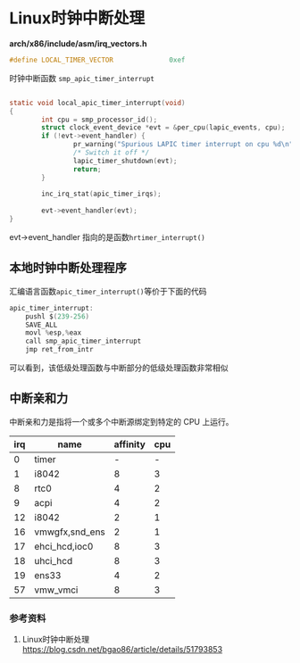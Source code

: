 # Linux时钟中断处理

**arch/x86/include/asm/irq_vectors.h**

```c
#define LOCAL_TIMER_VECTOR              0xef
```

时钟中断函数 `smp_apic_timer_interrupt`

```c

static void local_apic_timer_interrupt(void)
{
        int cpu = smp_processor_id();
        struct clock_event_device *evt = &per_cpu(lapic_events, cpu);
        if (!evt->event_handler) {
                pr_warning("Spurious LAPIC timer interrupt on cpu %d\n", cpu);
                /* Switch it off */
                lapic_timer_shutdown(evt);
                return;
        }
        
        inc_irq_stat(apic_timer_irqs);
 
        evt->event_handler(evt);
}
```

evt->event_handler 指向的是函数`hrtimer_interrupt()`

## 本地时钟中断处理程序

汇编语言函数`apic_timer_interrupt()`等价于下面的代码

```c
apic_timer_interrupt:
	pushl $(239-256)
	SAVE_ALL
	movl %esp,%eax
	call smp_apic_timer_interrupt
	jmp ret_from_intr
```

可以看到，该低级处理函数与中断部分的低级处理函数非常相似

## 中断亲和力

中断亲和力是指将一个或多个中断源绑定到特定的 CPU 上运行。

| irq  | name           | affinity | cpu  |
| ---- | -------------- | -------- | ---- |
| 0    | timer          | -        | -    |
| 1    | i8042          | 8        | 3    |
| 8    | rtc0           | 4        | 2    |
| 9    | acpi           | 4        | 2    |
| 12   | i8042          | 2        | 1    |
| 16   | vmwgfx,snd_ens | 2        | 1    |
| 17   | ehci_hcd,ioc0  | 8        | 3    |
| 18   | uhci_hcd       | 8        | 3    |
| 19   | ens33          | 4        | 2    |
| 57   | vmw_vmci       | 8        | 3    |

### 参考资料

1. Linux时钟中断处理 https://blog.csdn.net/bgao86/article/details/51793853
